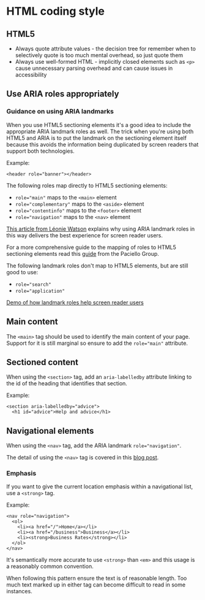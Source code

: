 # HTML coding style

## HTML5

* Always quote attribute values - the decision tree for remember when to
  selectively quote is too much mental overhead, so just quote them
* Always use well-formed HTML - implicitly closed elements such as
  `<p>` cause unnecessary parsing overhead and can cause issues in
  accessibility

## Use ARIA roles appropriately

### Guidance on using ARIA landmarks

When you use HTML5 sectioning elements it's a good idea to include
the appropriate ARIA landmark roles as well. The trick when you're
using both HTML5 and ARIA is to put the landmark on the sectioning
element itself because this avoids the information being duplicated by
screen readers that support both technologies.

Example:

    <header role="banner"></header>

The following roles map directly to HTML5 sectioning elements:

* `role="main"` maps to the `<main>` element
* `role="complementary"` maps to the `<aside>` element
* `role="contentinfo"` maps to the `<footer>` element
* `role="navigation"` maps to the `<nav>` element

[This article from Léonie Watson](http://tink.uk/screen-readers-aria-roles-html5-support/) explains why using ARIA landmark roles in this way delivers the best experience for screen reader users.

For a more comprehensive guide to the mapping of roles to HTML5 sectioning elements read this [guide](http://blog.paciellogroup.com/2013/02/using-wai-aria-landmarks-2013/) from the Paciello Group.

The following landmark roles don't map to HTML5 elements, but are
still good to use:

* `role="search"`
* `role="application"`

[Demo of how landmark roles help screen reader users](http://tink.co.uk/2011/07/how-do-aria-landmark-roles-help-screen-reader-users/)

## Main content

The `<main>` tag should be used to identify the main content of your page. Support for it is still marginal so ensure to add the `role="main"` attribute.

## Sectioned content

When using the `<section>` tag, add an `aria-labelledby` attribute linking to the id of the heading that identifies that section.

Example:

    <section aria-labelledby="advice">
      <h1 id="advice">Help and advice</h1>

## Navigational elements

When using the `<nav>` tag, add the ARIA landmark `role="navigation"`.

The detail of using the `<nav>` tag is covered in this [blog post](https://insidegovuk.blog.gov.uk/2013/07/03/rethinking-navigation/).

### Emphasis

If you want to give the current location emphasis within a navigational list, use a `<strong>` tag.

Example:

    <nav role="navigation">
      <ol>
        <li><a href="/">Home</a></li>
        <li><a href="/business">Business</a></li>
        <li><strong>Business Rates</strong></li>
      </ol>
    </nav>

It's semantically more accurate to use `<strong>` than `<em>` and this usage is a reasonably common convention.

When following this pattern ensure the text is of reasonable length. Too much text marked up in either tag can become difficult to read in some instances.
